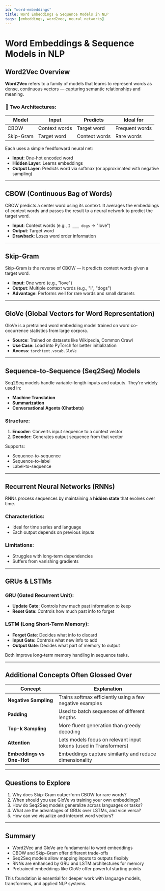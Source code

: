 ```yaml
---
id: "word-embeddings"
title: Word Embeddings & Sequence Models in NLP
tags: [embeddings, word2vec, neural networks]
---
```

# Word Embeddings & Sequence Models in NLP

## Word2Vec Overview

**Word2Vec** refers to a family of models that learns to represent words as dense, continuous vectors — capturing semantic relationships and meaning.

### 🔀 Two Architectures:

| Model | Input | Predicts | Ideal for |
| --- | --- | --- | --- |
| CBOW | Context words | Target word | Frequent words |
| Skip-Gram | Target word | Context words | Rare words |

Each uses a simple feedforward neural net:

- **Input**: One-hot encoded word
- **Hidden Layer**: Learns embeddings
- **Output Layer**: Predicts word via softmax (or approximated with negative sampling)

---

## CBOW (Continuous Bag of Words)

CBOW predicts a center word using its context. It averages the embeddings of context words and passes the result to a neural network to predict the target word.

- **Input**: Context words (e.g., `I ___ dogs` → "love")
- **Output**: Target word
- **Drawback**: Loses word order information

---

## Skip-Gram

Skip-Gram is the reverse of CBOW — it predicts context words given a target word.

- **Input**: One word (e.g., "love")
- **Output**: Multiple context words (e.g., "I", "dogs")
- **Advantage**: Performs well for rare words and small datasets

---

## GloVe (Global Vectors for Word Representation)

GloVe is a pretrained word embedding model trained on word co-occurrence statistics from large corpora.

- **Source**: Trained on datasets like Wikipedia, Common Crawl
- **Use Case**: Load into PyTorch for better initialization
- **Access**: `torchtext.vocab.GloVe`

---

## Sequence-to-Sequence (Seq2Seq) Models

Seq2Seq models handle variable-length inputs and outputs. They're widely used in:

- **Machine Translation**
- **Summarization**
- **Conversational Agents (Chatbots)**

### Structure:

1. **Encoder**: Converts input sequence to a context vector
2. **Decoder**: Generates output sequence from that vector

Supports:

- Sequence-to-sequence
- Sequence-to-label
- Label-to-sequence

---

## Recurrent Neural Networks (RNNs)

RNNs process sequences by maintaining a **hidden state** that evolves over time.

### Characteristics:

- Ideal for time series and language
- Each output depends on previous inputs

### Limitations:

- Struggles with long-term dependencies
- Suffers from vanishing gradients

---

## GRUs & LSTMs

### GRU (Gated Recurrent Unit):

- **Update Gate**: Controls how much past information to keep
- **Reset Gate**: Controls how much past info to forget

### LSTM (Long Short-Term Memory):

- **Forget Gate**: Decides what info to discard
- **Input Gate**: Controls what new info to add
- **Output Gate**: Decides what part of memory to output

Both improve long-term memory handling in sequence tasks.

---

## Additional Concepts Often Glossed Over

| Concept | Explanation |
| --- | --- |
| **Negative Sampling** | Trains softmax efficiently using a few negative examples |
| **Padding** | Used to batch sequences of different lengths |
| **Top-k Sampling** | More fluent generation than greedy decoding |
| **Attention** | Lets models focus on relevant input tokens (used in Transformers) |
| **Embeddings vs One-Hot** | Embeddings capture similarity and reduce dimensionality |

---

## Questions to Explore

1. Why does Skip-Gram outperform CBOW for rare words?
2. When should you use GloVe vs training your own embeddings?
3. How do Seq2Seq models generalize across languages or tasks?
4. What are the advantages of GRUs over LSTMs, and vice versa?
5. How can we visualize and interpret word vectors?

---

## Summary

- Word2Vec and GloVe are fundamental to word embeddings
- CBOW and Skip-Gram offer different trade-offs
- Seq2Seq models allow mapping inputs to outputs flexibly
- RNNs are enhanced by GRU and LSTM architectures for memory
- Pretrained embeddings like GloVe offer powerful starting points

This foundation is essential for deeper work with language models, transformers, and applied NLP systems.